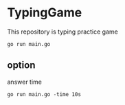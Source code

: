 # TypingGame
This repository is typing practice game
```
go run main.go
```
## option
answer time
```
go run main.go -time 10s
```
